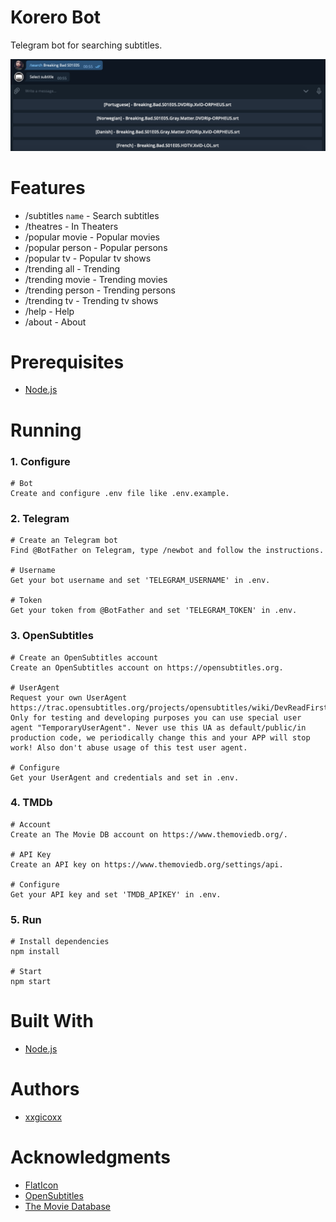 # Korero Bot
Telegram bot for searching subtitles.

<p align="center">
  <img src="assets/imgs/korerobot.png">
</p>

# Features
* /subtitles `name` - Search subtitles
* /theatres - In Theaters
* /popular movie - Popular movies
* /popular person - Popular persons
* /popular tv - Popular tv shows
* /trending all - Trending
* /trending movie - Trending movies
* /trending person - Trending persons
* /trending tv - Trending tv shows
* /help - Help
* /about - About

# Prerequisites
* [Node.js](https://nodejs.org/en/)

# Running
### 1. Configure
````
# Bot
Create and configure .env file like .env.example.
````

### 2. Telegram
````
# Create an Telegram bot
Find @BotFather on Telegram, type /newbot and follow the instructions.

# Username
Get your bot username and set 'TELEGRAM_USERNAME' in .env.

# Token
Get your token from @BotFather and set 'TELEGRAM_TOKEN' in .env.
````

### 3. OpenSubtitles
````
# Create an OpenSubtitles account
Create an OpenSubtitles account on https://opensubtitles.org.

# UserAgent
Request your own UserAgent https://trac.opensubtitles.org/projects/opensubtitles/wiki/DevReadFirst#Howtorequestanewuseragent. Only for testing and developing purposes you can use special user agent "TemporaryUserAgent". Never use this UA as default/public/in production code, we periodically change this and your APP will stop work! Also don't abuse usage of this test user agent.

# Configure
Get your UserAgent and credentials and set in .env.
````

### 4. TMDb
````
# Account
Create an The Movie DB account on https://www.themoviedb.org/.

# API Key
Create an API key on https://www.themoviedb.org/settings/api.

# Configure
Get your API key and set 'TMDB_APIKEY' in .env.
````

### 5. Run
````
# Install dependencies
npm install

# Start
npm start
````

# Built With
* [Node.js](https://nodejs.org/en/)

# Authors
* [xxgicoxx](https://github.com/xxgicoxx)

# Acknowledgments
* [FlatIcon](https://www.flaticon.com/)
* [OpenSubtitles](https://www.opensubtitles.org)
* [The Movie Database](https://www.themoviedb.org/)